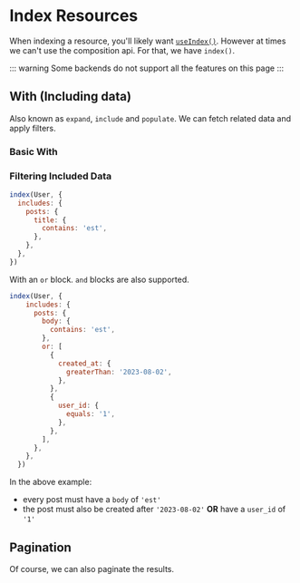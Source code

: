 <script setup>
import IndexBasicRaw from './examples/IndexBasic.vue?raw'
import IndexBasic from './examples/IndexBasic.vue'

import IndexWithsRaw from './examples/IndexWiths.vue?raw'
import IndexWiths from './examples/IndexWiths.vue'

import IndexNestedRaw from './examples/IndexNested.vue?raw'
import IndexNested from './examples/IndexNested.vue'

import IndexFilterWithsRaw from './examples/IndexFilterWiths.vue?raw'
import IndexFilterWiths from './examples/IndexFilterWiths.vue'

import IndexAndOrWithRaw from './examples/IndexAndOrWith.vue?raw'
import IndexAndOrWith from './examples/IndexAndOrWith.vue'

import IndexPaginationRaw from './examples/IndexPagination.vue?raw'
import IndexPagination from './examples/IndexPagination.vue'
</script>

# Index Resources

When indexing a resource, you'll likely want [`useIndex()`](../composables/02-use-indexer.md). However at times we can't use the composition api. For that, we have `index()`.

::: warning
Some backends do not support all the features on this page
:::

<ExamplePanel
  title="Basic Usage"
  :content="IndexBasicRaw"
  :exampleComponent="IndexBasic"
/>

## With (Including data)
Also known as `expand`, `include` and `populate`. We can fetch related data and apply filters.

### Basic With

<ExamplePanel
  title="Including Related Data"
  :content="IndexWithsRaw"
  :exampleComponent="IndexWiths"
/>

<ExamplePanel
  title="Deeply Nested With"
  :content="IndexNestedRaw"
  :exampleComponent="IndexNested"
/>

### Filtering Included Data

```js
index(User, {
  includes: {
    posts: {
      title: {
        contains: 'est',
      },
    },
  },
})
```

<ExamplePanel
  title="Filtering Included Data"
  :content="IndexFilterWithsRaw"
  :exampleComponent="IndexFilterWiths"
/>

With an `or` block. `and` blocks are also supported.

```js
index(User, {
    includes: {
      posts: {
        body: {
          contains: 'est',
        },
        or: [
          {
            created_at: {
              greaterThan: '2023-08-02',
            },
          },
          {
            user_id: {
              equals: '1',
            },
          },
        ],
      },
    },
  })
```

In the above example:
- every post must have a `body` of `'est'`
- the post must also be created after `'2023-08-02'` **OR** have a `user_id` of `'1'`

<ExamplePanel
  title="Filtering With Data (Or Block)"
  :content="IndexAndOrWithRaw"
  :exampleComponent="IndexAndOrWith"
/>

## Pagination
Of course, we can also paginate the results.

<ExamplePanel
  title="Filtering With Data (Pagination)"
  :content="IndexPaginationRaw"
  :exampleComponent="IndexPagination"
/>